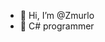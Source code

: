 - 👋 Hi, I’m @Zmurlo
- 👀 C# programmer
<!---
Zmurlo/Zmurlo is a ✨ special ✨ repository because its `README.md` (this file) appears on your GitHub profile.
You can click the Preview link to take a look at your changes.
--->

